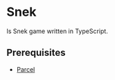 # Snek

Is Snek game written in TypeScript.

## Prerequisites

- [Parcel](https://parceljs.org/getting_started.html)
